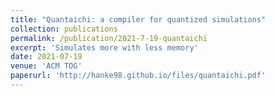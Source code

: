 ```yaml
---
title: "Quantaichi: a compiler for quantized simulations"
collection: publications
permalink: /publication/2021-7-19-quantaichi
excerpt: 'Simulates more with less memory'
date: 2021-07-19
venue: 'ACM TOG'
paperurl: 'http://hanke98.github.io/files/quantaichi.pdf'
---
```


<!-- [[Paper](http://hanke98.github.io/files/quantaichi.pdf)] [[Code](https://github.com/taichi-dev/quantaichi)] -->
